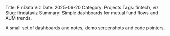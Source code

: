 Title: FinData Viz
Date: 2025-06-20
Category: Projects
Tags: fintech, viz
Slug: findataviz
Summary: Simple dashboards for mutual fund flows and AUM trends.

A small set of dashboards and notes, demo screenshots and code pointers.
